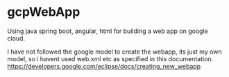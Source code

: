 # gcpWebApp
Using java spring boot, angular, html for building a web app on google cloud.

I have not followed the google model to create the webapp, its just my own model, so i havent used web.xml etc as specified in this documentation.
https://developers.google.com/eclipse/docs/creating_new_webapp
